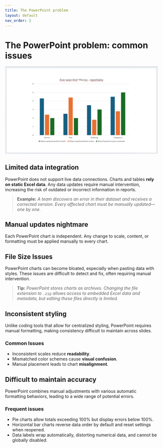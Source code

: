 ```yaml
---
title: The PowerPoint problem
layout: default
nav_order: 2
---
```

# The PowerPoint problem: common issues
![A PowerPoint chart humourously displaying a relationship between negative emotions and being in contact with PowerPoint charts, all negative to varying degrees](https://github.com/goooral/data_visualization_with_python/blob/main/images/pp.png?raw=true)

## Limited data integration
PowerPoint does not support live data connections. Charts and tables **rely on static Excel data**. Any data updates require manual intervention, increasing the risk of outdated or incorrect information in reports.

> **Example:** *A team discovers an error in their dataset and receives a corrected version. Every affected chart must be manually updated—one by one.* 

## Manual updates nightmare
Each PowerPoint chart is independent. Any change to scale, content, or formatting must be applied manually to every chart.

## File Size Issues  
PowerPoint charts can become bloated, especially when pasting data with styles. These issues are difficult to detect and fix, often requiring manual intervention.  

> **Tip:** *PowerPoint stores charts as archives. Changing the file extension to* `.zip` *allows access to embedded Excel data and metadata, but editing these files directly is limited.*

## Inconsistent styling
Unlike coding tools that allow for centralized styling, PowerPoint requires manual formatting, making consistency difficult to maintain across slides.

### Common Issues  
- Inconsistent scales reduce **readability**.  
- Mismatched color schemes cause **visual confusion**.  
- Manual placement leads to chart **misalignment**.

## Difficult to maintain accuracy
PowerPoint combines manual adjustments with various automatic formatting behaviors, leading to a wide range of potential errors.

### Frequent issues
- Pie charts allow totals exceeding 100% but display errors below 100%.
- Horizontal bar charts reverse data order by default and reset settings when reopened.
- Data labels wrap automatically, distorting numerical data, and cannot be globally disabled.